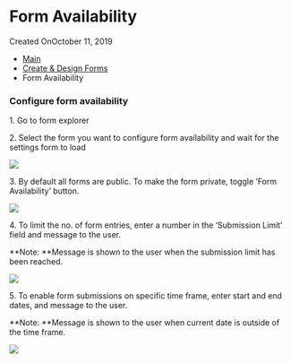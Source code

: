 # Form Availability

Created OnOctober 11, 2019

* [Main](https://captisa.com/docs)
* [Create & Design Forms](https://captisa.com/docs/category/create-design-forms)
* Form Availability

### Configure form availability

1\. Go to form explorer

2\. Select the form you want to configure form availability and wait for the settings form to load

![](https://captisa.com/wp-content/uploads/2019/10/enable-entry-comment-1.png)

3\. By default all forms are public. To make the form private, toggle ‘Form Availability’ button.

![](https://captisa.com/wp-content/uploads/2019/10/form-availability-submission-limit.png)

4\. To limit the no. of form entries, enter a number in the ‘Submission Limit’ field and message to the user.

**Note: **Message is shown to the user when the submission limit has been reached.

![](https://captisa.com/wp-content/uploads/2019/10/form-availability-date-availability.png)

5\. To enable form submissions on specific time frame, enter start and end dates, and message to the user.

**Note: **Message is shown to the user when current date is outside of the time frame.

![](https://captisa.com/wp-content/uploads/2019/10/form-availability-toggle-public.png)
